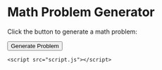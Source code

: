 <!DOCTYPE html>
<html lang="en">

<head>
    <meta charset="UTF-8">
    <meta name="viewport" content="width=device-width, initial-scale=1.0">
    <title>Math Problem Generator</title>
    <link rel="stylesheet" href="styles.css">
</head>

<body>
    <div class="container">
        <h1>Math Problem Generator</h1>
        <p>Click the button to generate a math problem:</p>
        <div id="problem"></div>
        <button onclick="generateProblem()">Generate Problem</button>
    </div>

    <script src="script.js"></script>
</body>

</html>
